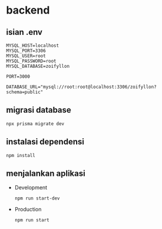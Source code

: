 # backend

## isian .env

```
MYSQL_HOST=localhost
MYSQL_PORT=3306
MYSQL_USER=root
MYSQL_PASSWORD=root
MYSQL_DATABASE=zoifyllon

PORT=3000

DATABASE_URL="mysql://root:root@localhost:3306/zoifyllon?schema=public"
```

## migrasi database

```
npx prisma migrate dev
```

## instalasi dependensi

```
npm install
```

## menjalankan aplikasi

- Development
  ```
  npm run start-dev
  ```
- Production
  ```
  npm run start
  ```